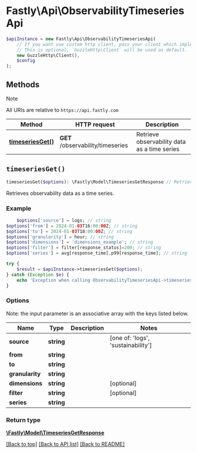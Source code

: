 # Fastly\Api\ObservabilityTimeseriesApi


```php
$apiInstance = new Fastly\Api\ObservabilityTimeseriesApi(
    // If you want use custom http client, pass your client which implements `GuzzleHttp\ClientInterface`.
    // This is optional, `GuzzleHttp\Client` will be used as default.
    new GuzzleHttp\Client(),
    $config
);
```

## Methods

> [!NOTE]
> All URIs are relative to `https://api.fastly.com`

Method | HTTP request | Description
------ | ------------ | -----------
[**timeseriesGet()**](ObservabilityTimeseriesApi.md#timeseriesGet) | **GET** /observability/timeseries | Retrieve observability data as a time series


## `timeseriesGet()`

```php
timeseriesGet($options): \Fastly\Model\TimeseriesGetResponse // Retrieve observability data as a time series
```

Retrieves observability data as a time series.

### Example
```php
    $options['source'] = logs; // string
$options['from'] = 2024-01-03T16:00:00Z; // string
$options['to'] = 2024-01-03T18:00:00Z; // string
$options['granularity'] = hour; // string
$options['dimensions'] = 'dimensions_example'; // string
$options['filter'] = filter[response_status]=200; // string
$options['series'] = avg[response_time],p99[response_time]; // string

try {
    $result = $apiInstance->timeseriesGet($options);
} catch (Exception $e) {
    echo 'Exception when calling ObservabilityTimeseriesApi->timeseriesGet: ', $e->getMessage(), PHP_EOL;
}
```

### Options

Note: the input parameter is an associative array with the keys listed below.

Name | Type | Description  | Notes
------------- | ------------- | ------------- | -------------
**source** | **string** |  | [one of: 'logs', 'sustainability']
**from** | **string** |  |
**to** | **string** |  |
**granularity** | **string** |  |
**dimensions** | **string** |  | [optional]
**filter** | **string** |  | [optional]
**series** | **string** |  |

### Return type

[**\Fastly\Model\TimeseriesGetResponse**](../Model/TimeseriesGetResponse.md)

[[Back to top]](#) [[Back to API list]](../../README.md#endpoints)
[[Back to README]](../../README.md)
